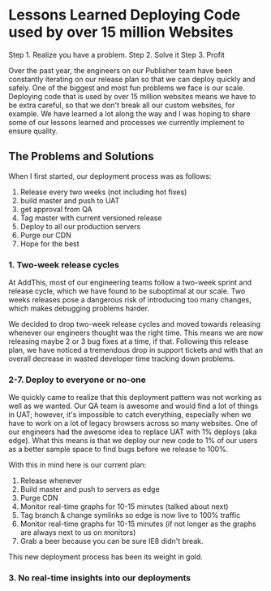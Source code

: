 # Lessons Learned Deploying Code used by over 15 million Websites

Step 1. Realize you have a problem. 
Step 2. Solve it
Step 3. Profit

Over the past year, the engineers on our Publisher team have been constantly iterating on our release plan so that we can deploy quickly and safely. One of the biggest and most fun problems we face is our scale. Deploying code that is used by over 15 million websites means we have to be extra careful, so that we don't break all our custom websites, for example. We have learned a lot along the way and I was hoping to share some of our lessons learned and processes we currently implement to ensure quality.

## The Problems and Solutions

When I first started, our deployment process was as follows:

 1. Release every two weeks (not including hot fixes)
 2. build master and push to UAT
 3. get approval from QA
 4. Tag master with current versioned release
 5. Deploy to all our production servers
 6. Purge our CDN
 7. Hope for the best

### 1. Two-week release cycles

At AddThis, most of our engineering teams follow a two-week sprint and release cycle, which we have found to be suboptimal at our scale. Two weeks releases pose a dangerous risk of introducing too many changes, which makes debugging problems harder. 

We decided to drop two-week release cycles and moved towards releasing whenever our engineers thought was the right time. This means we are now releasing maybe 2 or 3 bug fixes at a time, if that. Following this release plan, we have noticed a tremendous drop in support tickets and with that an overall decrease in wasted developer time tracking down problems.

### 2-7. Deploy to everyone or no-one

We quickly came to realize that this deployment pattern was not working as well as we wanted. Our QA team is awesome and would find a lot of things in UAT; however, it's impossible to catch everything, especially when we have to work on a lot of legacy browsers across so many websites. One of our engineers had the awesome idea to replace UAT with 1% deploys (aka edge). What this means is that we deploy our new code to 1% of our users as a better sample space to find bugs before we release to 100%.

With this in mind here is our current plan:

 1. Release whenever
 2. Build master and push to servers as edge
 3. Purge CDN
 4. Monitor real-time graphs for 10-15 minutes (talked about next)
 5. Tag branch & change symlinks so edge is now live to 100% traffic
 6. Monitor real-time graphs for 10-15 minutes (if not longer as the graphs are always next to us on monitors)
 7. Grab a beer because you can be sure IE8 didn't break.
 
 This new deployment process has been its weight in gold. 
### 3. No real-time insights into our deployments
